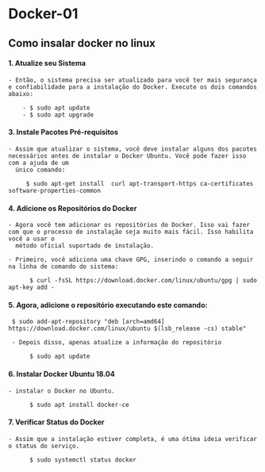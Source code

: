 # Docker-01

## Como insalar docker no linux

#### 1. Atualize seu Sistema
    - Então, o sistema precisa ser atualizado para você ter mais segurança e confiabilidade para a instalação do Docker. Execute os dois comandos abaixo:

        - $ sudo apt update
        - $ sudo apt upgrade


#### 3. Instale Pacotes Pré-requisitos
    
    - Assim que atualizar o sistema, você deve instalar alguns dos pacotes necessários antes de instalar o Docker Ubuntu. Você pode fazer isso com a ajuda de um 
      único comando:

         $ sudo apt-get install  curl apt-transport-https ca-certificates software-properties-common


#### 4. Adicione os Repositórios do Docker

    - Agora você tem adicionar os repositórios do Docker. Isso vai fazer com que o processo de instalação seja muito mais fácil. Isso habilita você a usar o      
      método oficial suportado de instalação.

    - Primeiro, você adiciona uma chave GPG, inserindo o comando a seguir na linha de comando do sistema:

          $ curl -fsSL https://download.docker.com/linux/ubuntu/gpg | sudo apt-key add -


#### 5. Agora, adicione o repositório executando este comando:
     
     $ sudo add-apt-repository "deb [arch=amd64] https://download.docker.com/linux/ubuntu $(lsb_release -cs) stable"
    
     - Depois disso, apenas atualize a informação do repositório

          $ sudo apt update


#### 6. Instalar Docker Ubuntu 18.04
    - instalar o Docker no Ubuntu.

          $ sudo apt install docker-ce


#### 7. Verificar Status do Docker
    - Assim que a instalação estiver completa, é uma ótima ideia verificar o status do serviço.

          $ sudo systemctl status docker
